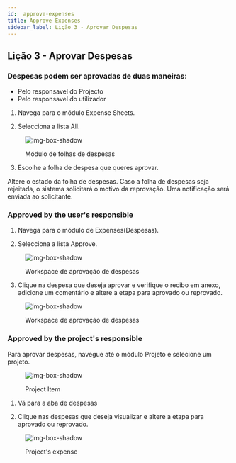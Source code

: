 ```yaml
---
id:  approve-expenses
title: Approve Expenses
sidebar_label: Lição 3 - Aprovar Despesas
---
```


## Lição 3 - Aprovar Despesas


<h3>Despesas podem ser aprovadas de duas maneiras:</h3>

- Pelo responsavel do Projecto
- Pelo responsavel do utilizador



1. Navega para o módulo Expense Sheets.

2. Selecciona a lista All.

<figure>

![img-box-shadow](/img/university/expenses/university-expense-sheets-1.png)
<figcaption>Módulo de folhas de despesas</figcaption>
</figure>

3. Escolhe a folha de despesa que queres aprovar.


Altere o estado da folha de despesas. Caso a folha de despesas seja rejeitada, o sistema solicitará o motivo da reprovação.
Uma notificação será enviada ao solicitante.


### Approved by the user's responsible


1. Navega para o módulo de Expenses(Despesas).

2. Selecciona a lista Approve.

<figure>

![img-box-shadow](/img/university/expenses/university-expenses-approve-1.png)
<figcaption>Workspace de aprovação de despesas</figcaption>
</figure>

3. Clique na despesa que deseja aprovar e verifique o recibo em anexo, adicione um comentário e altere a etapa para aprovado ou reprovado.

<figure>

![img-box-shadow](/img/university/expenses/university-expenses-approve-2.png)
<figcaption>Workspace de aprovação de despesas</figcaption>
</figure>


### Approved by the project's responsible

Para aprovar despesas, navegue até o módulo Projeto e selecione um projeto.

<figure>

![img-box-shadow](/img/university/expenses/university-expenses-3-project.png)
<figcaption>Project Item</figcaption>
</figure>


1. Vá para a aba de despesas

2. Clique nas despesas que deseja visualizar e altere a etapa para aprovado ou reprovado.


<figure>

![img-box-shadow](/img/university/expenses/university-expenses-approve-3.png)
<figcaption>Project's expense</figcaption>
</figure>


